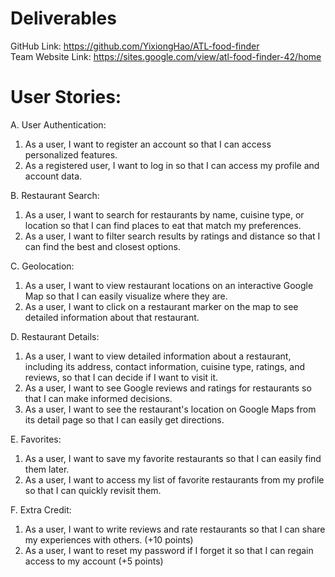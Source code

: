# Deliverables 

GitHub Link: https://github.com/YixiongHao/ATL-food-finder \
Team Website Link: https://sites.google.com/view/atl-food-finder-42/home

# User Stories:
A. User Authentication:
1.	As a user, I want to register an account so that I can access personalized features.
2.	As a registered user, I want to log in so that I can access my profile and account data.

B. Restaurant Search:
1.	As a user, I want to search for restaurants by name, cuisine type, or location so that I can find places to eat that match my preferences.
2.	As a user, I want to filter search results by ratings and distance so that I can find the best and closest options.

C. Geolocation:
1.	As a user, I want to view restaurant locations on an interactive Google Map so that I can easily visualize where they are.
2.	As a user, I want to click on a restaurant marker on the map to see detailed information about that restaurant.

D. Restaurant Details:
1.	As a user, I want to view detailed information about a restaurant, including its address, contact information, cuisine type, ratings, and reviews, so that I can decide if I want to visit it.
2.	As a user, I want to see Google reviews and ratings for restaurants so that I can make informed decisions.
3.	As a user, I want to see the restaurant's location on Google Maps from its detail page so that I can easily get directions.

E. Favorites:
1.	As a user, I want to save my favorite restaurants so that I can easily find them later.
2.	As a user, I want to access my list of favorite restaurants from my profile so that I can quickly revisit them.
 
F. Extra Credit: 
1. As a user, I want to write reviews and rate restaurants so that I can share my experiences with others. (+10 points)
2. As a user, I want to reset my password if I forget it so that I can regain access to my account (+5 points)
